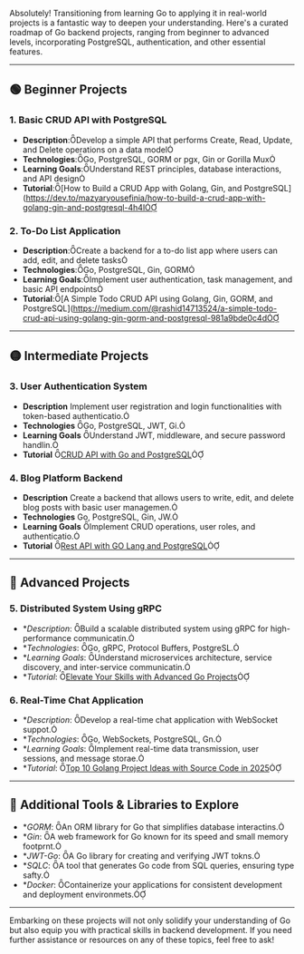 Absolutely! Transitioning from learning Go to applying it in real-world projects is a fantastic way to deepen your understanding. Here's a curated roadmap of Go backend projects, ranging from beginner to advanced levels, incorporating PostgreSQL, authentication, and other essential features.

---

## 🟢 Beginner Projects

### 1. **Basic CRUD API with PostgreSQL**

- **Description**:Develop a simple API that performs Create, Read, Update, and Delete operations on a data model
- **Technologies**:Go, PostgreSQL, GORM or pgx, Gin or Gorilla Mux
- **Learning Goals**:Understand REST principles, database interactions, and API design
- **Tutorial**:[How to Build a CRUD App with Golang, Gin, and PostgreSQL](https://dev.to/mazyaryousefinia/how-to-build-a-crud-app-with-golang-gin-and-postgresql-4h4l

### 2. **To-Do List Application**

- **Description**:Create a backend for a to-do list app where users can add, edit, and delete tasks
- **Technologies**:Go, PostgreSQL, Gin, GORM
- **Learning Goals**:Implement user authentication, task management, and basic API endpoints
- **Tutorial**:[A Simple Todo CRUD API using Golang, Gin, GORM, and PostgreSQL](https://medium.com/@rashid14713524/a-simple-todo-crud-api-using-golang-gin-gorm-and-postgresql-981a9bde0c4d

---

## 🟡 Intermediate Projects

### 3. **User Authentication System**

- **Description** Implement user registration and login functionalities with token-based authenticatio.
- **Technologies** Go, PostgreSQL, JWT, Gi.
- **Learning Goals** Understand JWT, middleware, and secure password handlin.
- **Tutorial** [CRUD API with Go and PostgreSQL](https://dev.to/chetansj27/crud-api-with-go-and-postgresql-411)

### 4. **Blog Platform Backend**

- **Description** Create a backend that allows users to write, edit, and delete blog posts with basic user managemen.
- **Technologies** Go, PostgreSQL, Gin, JW.
- **Learning Goals** Implement CRUD operations, user roles, and authenticatio.
- **Tutorial** [Rest API with GO Lang and PostgreSQL](https://deadsimplechat.com/blog/rest-api-with-golang-and-postgresql)

---

## 🔴 Advanced Projects

### 5. **Distributed System Using gRPC**

- \*_Description_: Build a scalable distributed system using gRPC for high-performance communicatin.
- \*_Technologies_: Go, gRPC, Protocol Buffers, PostgreSL.
- \*_Learning Goals_: Understand microservices architecture, service discovery, and inter-service communicatin.
- \*_Tutorial_: [Elevate Your Skills with Advanced Go Projects](https://medium.com/@romulo.gatto/elevate-your-skills-with-advanced-go-projects-4f3911a5f33)

### 6. **Real-Time Chat Application**

- \*_Description_: Develop a real-time chat application with WebSocket suppot.
- \*_Technologies_: Go, WebSockets, PostgreSQL, Gn.
- \*_Learning Goals_: Implement real-time data transmission, user sessions, and message storae.
- \*_Tutorial_: [Top 10 Golang Project Ideas with Source Code in 2025](https://www.geeksforgeeks.org/golang-project-idea/)

---

## 🧰 Additional Tools & Libraries to Explore

- \*_GORM_: An ORM library for Go that simplifies database interactins.
- \*_Gin_: A web framework for Go known for its speed and small memory footprnt.
- \*_JWT-Go_: A Go library for creating and verifying JWT tokns.
- \*_SQLC_: A tool that generates Go code from SQL queries, ensuring type safty.
- \*_Docker_: Containerize your applications for consistent development and deployment environmets.

---

Embarking on these projects will not only solidify your understanding of Go but also equip you with practical skills in backend development. If you need further assistance or resources on any of these topics, feel free to ask!

